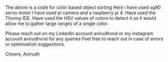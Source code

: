 The above is a code for color based object sorting
Here i have used sg90 servo motor
I have used pi camera and a raspberry pi 4. 
Have used the Thonny IDE.
Have used the HSV values of colors to detect it as it would allow me to gather large ranges of a single color.

Please reach out on my LinkedIn account anirudhvnd or my instagram account anirudhvnd for any queries
Feel free to reach out in case of errors or optimisation suggestions.

Cheers,
Anirudh
